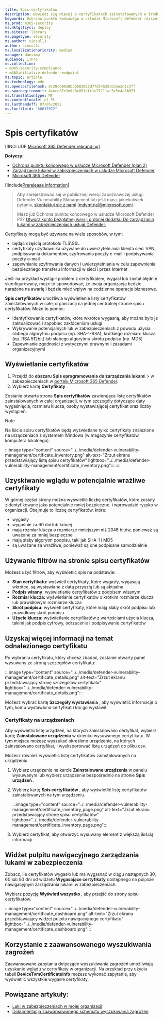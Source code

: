 ```yaml
---
title: Spis certyfikatów
description: Dowiedz się więcej o certyfikatach zainstalowanych w środowisku
keywords: Ochrona punktu końcowego w usłudze Microsoft Defender rozszerzenia przeglądarki, mdvm, zarządzanie lukami w zabezpieczeniach
ms.prod: m365-security
ms.mktglfcycl: deploy
ms.sitesec: library
ms.pagetype: security
ms.author: siosulli
author: siosulli
ms.localizationpriority: medium
manager: dansimp
audience: ITPro
ms.collection:
- m365-security-compliance
- m365initiative-defender-endpoint
ms.topic: article
ms.technology: mde
ms.openlocfilehash: 8728cb00a8bc0582822d77d54b28ab3ae2d1c3ff
ms.sourcegitcommit: 44ece87e3e0c0c851dfc1e77211ac3e5e4a5b973
ms.translationtype: MT
ms.contentlocale: pl-PL
ms.lasthandoff: 07/05/2022
ms.locfileid: "66617072"
---
```

# <a name="certificate-inventory"></a>Spis certyfikatów

[!INCLUDE [Microsoft 365 Defender rebranding](../../includes/microsoft-defender.md)]

**Dotyczy:**

- [Ochrona punktu końcowego w usłudze Microsoft Defender (plan 2)](https://go.microsoft.com/fwlink/?linkid=2154037) 
- [Zarządzanie lukami w zabezpieczeniach w usłudze Microsoft Defender](index.yml)
- [Microsoft 365 Defender](https://go.microsoft.com/fwlink/?linkid=2118804)

[!include[Prerelease information](../../includes/prerelease.md)]

> Aby zarejestrować się w publicznej wersji zapoznawczej usługi Defender Vulnerability Management lub jeśli masz jakiekolwiek pytania, [skontaktuj się z nami](mailto:mdvmtrial@microsoft.com) (mdvmtrial@microsoft.com).
>
> Masz już Ochrona punktu końcowego w usłudze Microsoft Defender P2? [Utwórz konto bezpłatnej wersji próbnej dodatku Do zarządzania lukami w zabezpieczeniach usługi Defender.](https://signup.microsoft.com/get-started/signup?products=5908ecaa-b8a7-4a04-b6c0-d44fd934b6f2)

Certyfikaty mogą być używane na wiele sposobów, w tym:

- będąc częścią protokołu TLS\SSL
- certyfikaty użytkownika używane do uwierzytelniania klienta sieci VPN, podpisywania dokumentów, szyfrowania poczty e-mail i podpisywania poczty e-mail
- zapewnianie szyfrowania danych i uwierzytelniania w celu zapewnienia bezpiecznego transferu informacji w sieci i przez Internet

Jeśli na przykład wystąpił problem z certyfikatem, wygasł lub został błędnie skonfigurowany, może to spowodować, że twoja organizacja będzie narażona na awarię i będzie mieć wpływ na codzienne operacje biznesowe.

**Spis certyfikatów** umożliwia wyświetlenie listy certyfikatów zainstalowanych w całej organizacji na jednej centralnej stronie spisu certyfikatów. Może to pomóc:

- Identyfikowanie certyfikatów, które wkrótce wygasną, aby można było je zaktualizować i zapobiec zakłóceniom usługi
- Wykrywanie potencjalnych luk w zabezpieczeniach z powodu użycia słabego algorytmu podpisu (np. SHA-1-RSA), krótkiego rozmiaru klucza (np. RSA 512bit) lub słabego algorytmu skrótu podpisu (np. MD5)
- Zapewnianie zgodności z wytycznymi prawnymi i zasadami organizacyjnymi

## <a name="view-your-certificates"></a>Wyświetlanie certyfikatów

1. Przejdź do **obszaru Spis oprogramowania** **do zarządzania lukami** >  w zabezpieczeniach w [portalu Microsoft 365 Defender](https://security.microsoft.com).
2. Wybierz kartę **Certyfikaty** .

Zostanie otwarta strona **Spis certyfikatów** zawierająca listę certyfikatów zainstalowanych w całej organizacji, w tym szczegóły dotyczące daty wygaśnięcia, rozmiaru klucza, osoby wystawiającej certyfikat oraz liczby wystąpień.

>[!Note]
>Na liście spisu certyfikatów będą wyświetlane tylko certyfikaty znalezione na urządzeniach z systemem Windows (w magazynie certyfikatów komputera lokalnego).

   :::image type="content" source="../../media/defender-vulnerability-management/certificate_inventory.png" alt-text="Zrzut ekranu przedstawiający listę spisu certyfikatów" lightbox="../../media/defender-vulnerability-management/certificate_inventory.png"::::::::

## <a name="gain-insights-into-potentially-vulnerable-certificates"></a>Uzyskiwanie wglądu w potencjalnie wrażliwe certyfikaty

W górnej części strony można wyświetlić liczbę certyfikatów, które zostały zidentyfikowane jako potencjalnie mniej bezpieczne, i wprowadzić ryzyko w organizacji. Obejmuje to liczbę certyfikatów, które:

- wygasły
- wygaśnie za 60 dni lub krócej
- mają rozmiar klucza o rozmiarze mniejszym niż 2048 bitów, ponieważ są uważane za mniej bezpieczne
- mają słaby algorytm podpisu, taki jak SHA-1 i MD5
- są uważane za wrażliwe, ponieważ są one podpisane samodzielnie

## <a name="use-filters-on-the-certificate-inventory-page"></a>Używanie filtrów na stronie spisu certyfikatów

Możesz użyć filtrów, aby wyświetlić spis na podstawie:

- **Stan certyfikatu:** wyświetl certyfikaty, które wygasły, wygasają wkrótce, są wystawiane z datą przyszłą lub są aktualne
- **Podpis własny:** wyświetlanie certyfikatów z podpisem własnym
- **Rozmiar klucza:** wyświetlanie certyfikatów o krótkim rozmiarze klucza lub prawidłowym rozmiarze klucza
- **Skrót podpisu:** wyświetl certyfikaty, które mają słaby skrót podpisu lub prawidłowy skrót podpisu
- **Użycie klucza:** wyświetlanie certyfikatów z wartościami użycia klucza, takimi jak podpis cyfrowy, odrzucenie i podpisywanie certyfikatów

## <a name="get-more-information-on-a-discovered-certificate"></a>Uzyskaj więcej informacji na temat odnalezionego certyfikatu

Po wybraniu certyfikatu, który chcesz zbadać, zostanie otwarty panel wysuwany ze stroną szczegółów certyfikatu:

   :::image type="content" source="../../media/defender-vulnerability-management/certificate_details.png" alt-text="Zrzut ekranu przedstawiający stronę szczegółów certyfikatu" lightbox="../../media/defender-vulnerability-management/certificate_details.png":::

Możesz wybrać kartę **Szczegóły wystawiania** , aby wyświetlić informacje o tym, komu wystawiono certyfikat i kto go wystawił.

### <a name="certificates-on-devices"></a>Certyfikaty na urządzeniach

Aby wyświetlić listę urządzeń, na których zainstalowano certyfikat, wybierz kartę **Zainstalowane urządzenia** w okienku wysuwanego certyfikatu. W tym miejscu możesz wyszukać określone urządzenie, na których zainstalowano certyfikat, i wyeksportować listę urządzeń do pliku csv.

Możesz również wyświetlić listę certyfikatów zainstalowanych na urządzeniu:

1. Wybierz urządzenie na karcie **Zainstalowane urządzenia** w panelu wysuwanym lub wybierz urządzenie bezpośrednio na stronie **Spis urządzeń** .
2. Wybierz kartę **Spis certyfikatów** , aby wyświetlić listę certyfikatów zainstalowanych na tym urządzeniu.

   :::image type="content" source="../../media/defender-vulnerability-management/certificate_inventory_page.png" alt-text="Zrzut ekranu przedstawiający stronę spisu certyfikatów" lightbox="../../media/defender-vulnerability-management/certificate_inventory_page.png":::

3. Wybierz certyfikat, aby otworzyć wysuwany element z większą ilością informacji.

## <a name="vulnerability-management-dashboard-widget"></a>Widżet pulpitu nawigacyjnego zarządzania lukami w zabezpieczenia

Zobacz, ile certyfikatów wygasło lub ma wygasnąć w ciągu następnych 30, 60 lub 90 dni od widżetu **Wygasające certyfikaty** dostępnego na pulpicie nawigacyjnym zarządzania lukami w zabezpieczeniach.

Wybierz pozycję **Wyświetl wszystko** , aby przejść do strony spisu certyfikatów.

:::image type="content" source="../../media/defender-vulnerability-management/certificate_dashboard.png" alt-text="Zrzut ekranu przedstawiający widżet pulpitu nawigacyjnego certyfikatu" lightbox="../../media/defender-vulnerability-management/certificate_dashboard.png":::

## <a name="use-advanced-hunting"></a>Korzystanie z zaawansowanego wyszukiwania zagrożeń

Zaawansowane zapytania dotyczące wyszukiwania zagrożeń umożliwiają uzyskanie wglądu w certyfikaty w organizacji. Na przykład przy użyciu tabeli **DeviceTvmCertificateInfo** możesz wykonać zapytanie, aby wyświetlić wszystkie wygasłe certyfikaty.

## <a name="related-articles"></a>Powiązane artykuły:

- [Luki w zabezpieczeniach w mojej organizacji](tvm-weaknesses.md)
- [Dokumentacja zaawansowanego schematu wyszukiwania zagrożeń](../defender-endpoint/advanced-hunting-schema-reference.md)

